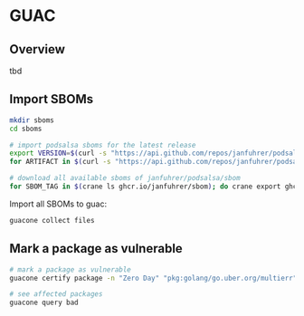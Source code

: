 # GUAC

## Overview

tbd

## Import SBOMs

```bash
mkdir sboms
cd sboms

# import podsalsa sboms for the latest release
export VERSION=$(curl -s "https://api.github.com/repos/janfuhrer/podsalsa/releases/latest" | jq -r '.tag_name')
for ARTIFACT in $(curl -s "https://api.github.com/repos/janfuhrer/podsalsa/releases/latest" | jq -r '.assets[] | select(.name | endswith(".sbom")) | .name'); do curl -L -O -s https://github.com/janfuhrer/podsalsa/releases/download/$VERSION/$ARTIFACT; done

# download all available sboms of janfuhrer/podsalsa/sbom
for SBOM_TAG in $(crane ls ghcr.io/janfuhrer/sbom); do crane export ghcr.io/janfuhrer/sbom:$SBOM_TAG ./$SBOM_TAG; done
```

Import all SBOMs to guac:

```bash
guacone collect files
```

## Mark a package as vulnerable

```bash
# mark a package as vulnerable
guacone certify package -n "Zero Day" "pkg:golang/go.uber.org/multierr"

# see affected packages
guacone query bad
```